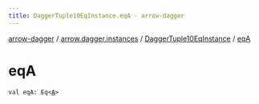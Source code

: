 ```yaml
---
title: DaggerTuple10EqInstance.eqA - arrow-dagger
---
```


[arrow-dagger](../../index.html) / [arrow.dagger.instances](../index.html) / [DaggerTuple10EqInstance](index.html) / [eqA](./eq-a.html)

# eqA

`val eqA: Eq<`[`A`](index.html#A)`>`